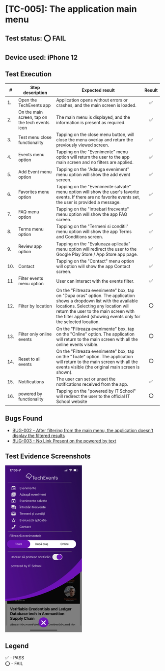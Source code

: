 # [TC-005]: The application main menu

## Test status: ⭕ FAIL

## Device used: iPhone 12

## Test Execution

| #  | Step description                     | Expected result                                                                               | Result |
|----|--------------------------------------|-----------------------------------------------------------------------------------------------|:------:|
| 1.  | Open the TechEvents app                         | Application opens without errors or crashes, and the main screen is loaded. | ✅  |
| 2.  | On the main screen, tap on the tech events icon | The main menu is displayed, and the information is present as required. | ✅  |
| 3.  | Test menu close functionality                   | Tapping on the close menu button, will close the menu overlay and return the previously viewed screen. | ✅  |
| 4.  | Events menu option                              | Tapping on the "Evenimente" menu option will return the user to the app main screen and no filters are applied. | ✅  |
| 5.  | Add Event menu option                           | Tapping on the "Adauga eveniment" menu option will show the add event screen.  | ✅  |
| 6.  | Favorites menu option                           | Tapping on the "Evenimente salvate" menu option will show the user's favorite events. If there are no favorite events set, the user is provided a message. | ✅  |
| 7.  | FAQ menu option                                 | Tapping on the "Intrebari frecvente" menu option will show the app FAQ screen. | ✅  |
| 8.  | Terms menu option                               | Tapping on the "Termeni si conditii" menu option will show the app Terms and Conditions screen. | ✅  |
| 9.  | Review app option                               | Tapping on the "Evalueaza aplicatia" menu option will redirect the user to the Google Play Store / App Store app page. | ✅  |
| 10. | Contact                                        | Tapping on the "Contact" menu option will option will show the app Contact screen. | ✅  |
| 11  | Filter events menu option                       | User can interact with the events filter.  | ✅  |
| 12. | Filter by location                              | On the "Filtreaza evenimente" box, tap on "Dupa oras" option. The application shows a dropdown list with the available locations. Selecting any location will return the user to the main screen with the filter applied (showing events only for the selected location. | ⭕  |
| 13. | Filter only online events                       | On the "Filtreaza evenimente" box, tap on the "Online" option. The application will return to the main screen with all the online events visible. | ⭕  |
| 14. | Reset to all events                             | On the "Filtreaza evenimente" box, tap on the "Toate" option. The application will return to the main screen with all the events visible (the original main screen is shown). | ⭕  |
| 15. | Notifications                                   | The user can set or unset the notifications received from the app. | ✅  |
| 16. | powered by functionality                        | Tapping on the "powered by IT School" will redirect the user to the official IT School website | ⭕  |

## Bugs Found

- [BUG-002 - After filtering from the main menu, the application doesn't display the filtered results](../bug-reports/BUG-002.md)
- [BUG-003 - No Link Present on the powered by text](../bug-reports/BUG-003.md)

## Test Evidence Screenshots

[<img src="../test-evidences/test-evidence-TE-005.jpeg" width="250"/>](../test-evidences/test-evidence-TE-005.jpeg)

## Legend

✅ - PASS\
⭕ - FAIL

